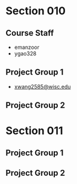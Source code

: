 # Section 010

## Course Staff

   * emanzoor
   * ygao328

## Project Group 1

   * xwang2585@wisc.edu

## Project Group 2

# Section 011

## Project Group 1

## Project Group 2
